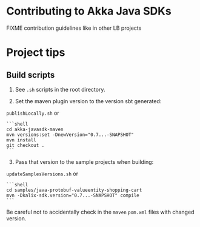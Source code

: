 # Contributing to Akka Java SDKs

FIXME contribution guidelines like in other LB projects


# Project tips

##  Build scripts

1. See `.sh` scripts in the root directory.

2. Set the maven plugin version to the version sbt generated:

`publishLocally.sh` or

    ```shell
    cd akka-javasdk-maven
    mvn versions:set -DnewVersion="0.7...-SNAPSHOT"
    mvn install
    git checkout .
    ```

3. Pass that version to the sample projects when building:

`updateSamplesVersions.sh` or

    ```shell
    cd samples/java-protobuf-valueentity-shopping-cart
    mvn -Dkalix-sdk.version="0.7...-SNAPSHOT" compile
    ```

Be careful not to accidentally check in the `maven` `pom.xml` files with changed version.
